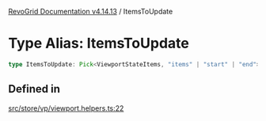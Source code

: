 [RevoGrid Documentation v4.14.13](README.md) / ItemsToUpdate

# Type Alias: ItemsToUpdate

```ts
type ItemsToUpdate: Pick<ViewportStateItems, "items" | "start" | "end">;
```

## Defined in

[src/store/vp/viewport.helpers.ts:22](https://github.com/revolist/revogrid/blob/4eff1607ca8ee7d75f31750c713182488767268a/src/store/vp/viewport.helpers.ts#L22)
